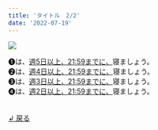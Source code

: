 ```yaml
---
title: 'タイトル　2/2'
date: '2022-07-19'
---
```

![](/images/a_05_.jpg)

➊は、[週5日以上、21:59までに、]()寝ましょう。  
➋は、[週4日以上、21:59までに、]()寝ましょう。  
➌は、[週3日以上、21:59までに、]()寝ましょう。  
➍は、[週2日以上、21:59までに、]()寝ましょう。  

　  
[ ↲ 戻る ](/posts/00)
